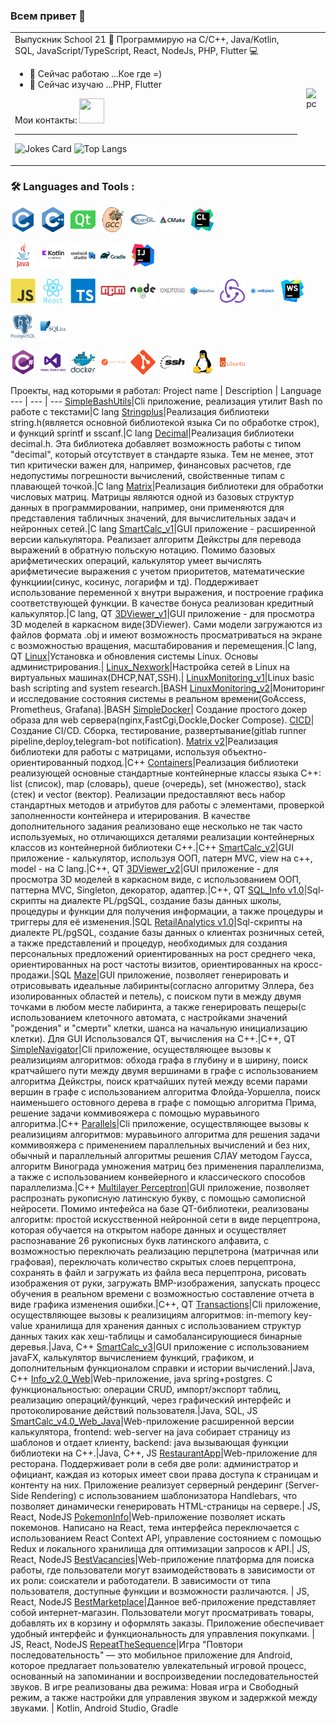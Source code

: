 ### Всем привет 👋

<table><tr>
<td>
Выпускник School 21 🚀
Программирую на C/C++, Java/Kotlin, SQL, JavaScript/TypeScript, React, NodeJs, PHP, Flutter 💻<br>

- 🔭 Сейчас работаю ...Кое где =)
- 🌱 Сейчас изучаю ...PHP, Flutter

Мои контакты:
[<img src="https://img.icons8.com/color/512/apple-mail.png" width="40" height="40">](mailto:VyatkinEvgeniyNsk@yandex.ru)

---------------------
  ![Jokes Card](https://readme-jokes.vercel.app/api)
  ![Top Langs](https://github-readme-stats.vercel.app/api/top-langs/?username=Jenich91&layout=compact&theme=vision-friendly-dark)
</td>
<td>

  <img src="https://media.giphy.com/media/XHAv3GveJMXMXSumkO/giphy.gif" alt="pc" width="400" height="400"/>

  </td>
</tr></table>


### :hammer_and_wrench: Languages and Tools :

  <img src="https://github.com/devicons/devicon/blob/master/icons/c/c-original.svg" title="c" alt="c" width="40" height="40"/>&nbsp;
  <img src="https://github.com/devicons/devicon/blob/master/icons/cplusplus/cplusplus-original.svg" title="cplusplus" alt="cplusplus" width="40" height="40"/>&nbsp;
  <img src="https://github.com/devicons/devicon/blob/master/icons/qt/qt-original.svg" title="qt" alt="qt" width="40" height="40"/>&nbsp;
  <img src="https://github.com/devicons/devicon/blob/master/icons/gcc/gcc-original.svg" title="gcc" alt="gcc " width="40" height="40"/>&nbsp;
  <img src="https://github.com/devicons/devicon/blob/master/icons/opengl/opengl-original.svg"  title="opengl" alt="opengl" width="40" height="40"/>&nbsp;
  <img src="https://github.com/devicons/devicon/blob/master/icons/cmake/cmake-original-wordmark.svg"  title="cmake" alt="cmake" width="40" height="40"/>&nbsp;
  <img src="https://github.com/devicons/devicon/blob/master/icons/clion/clion-original.svg"  title="clion" alt="clion" width="40" height="40"/>&nbsp;
  
  <img src="https://github.com/devicons/devicon/blob/master/icons/java/java-original-wordmark.svg" title="java" alt="java" width="40" height="40"/>&nbsp;
  <img src="https://github.com/devicons/devicon/blob/master/icons/kotlin/kotlin-original-wordmark.svg" title="kotlin" alt="kotlin" width="40" height="40"/>&nbsp;
  <img src="https://github.com/devicons/devicon/blob/master/icons/androidstudio/androidstudio-original-wordmark.svg" title="androidstudio" alt="androidstudio" width="40" height="40"/>&nbsp;
  <img src="https://github.com/devicons/devicon/blob/master/icons/gradle/gradle-original-wordmark.svg" title="gradle" alt="gradle" width="40" height="40"/>&nbsp;
  <img src="https://github.com/devicons/devicon/blob/master/icons/intellij/intellij-original.svg" title="intellij" alt="intellij" width="40" height="40"/>&nbsp;
  
  <img src="https://github.com/devicons/devicon/blob/master/icons/javascript/javascript-original.svg" title="javascript" alt="javascript" width="40" height="40"/>&nbsp;
  <img src="https://github.com/devicons/devicon/blob/master/icons/react/react-original-wordmark.svg" title="react" alt="react" width="40" height="40"/>&nbsp;
  <img src="https://github.com/devicons/devicon/blob/master/icons/typescript/typescript-plain.svg" title="typescript" alt="typescript" width="40" height="40"/>&nbsp;
  <img src="https://github.com/devicons/devicon/blob/master/icons/npm/npm-original-wordmark.svg" title="npm" alt="npm" width="40" height="40"/>&nbsp;
  <img src="https://github.com/devicons/devicon/blob/master/icons/nodejs/nodejs-original-wordmark.svg" title="nodejs" alt="nodejs" width="40" height="40"/>&nbsp;
  <img src="https://github.com/devicons/devicon/blob/master/icons/express/express-original-wordmark.svg" title="express" alt="express" width="40" height="40"/>&nbsp;
  <img src="https://github.com/devicons/devicon/blob/master/icons/sequelize/sequelize-original-wordmark.svg" title="sequelize" alt="sequelize" width="40" height="40"/>&nbsp;
  <img src="https://github.com/devicons/devicon/blob/master/icons/redux/redux-original.svg" title="redux" alt="redux" width="40" height="40"/>&nbsp;
  <img src="https://github.com/devicons/devicon/blob/master/icons/webpack/webpack-original-wordmark.svg" title="webpack" alt="webpack" width="40" height="40"/>&nbsp;
  <img src="https://github.com/devicons/devicon/blob/master/icons/webstorm/webstorm-original.svg" title="webstorm" alt="webstorm" width="40" height="40"/>&nbsp;
  
  <img src="https://github.com/devicons/devicon/blob/master/icons/postgresql/postgresql-plain-wordmark.svg" title="postgresql" alt="postgresql" width="40" height="40"/>&nbsp;
  <img src="https://github.com/devicons/devicon/blob/master/icons/sqlite/sqlite-original-wordmark.svg" title="sqlite" alt="sqlite" width="40" height="40"/>&nbsp;
  
  <img src="https://github.com/devicons/devicon/blob/master/icons/csharp/csharp-original.svg" title="csharp" alt="csharp" width="40" height="40"/>&nbsp;
  <img src="https://github.com/devicons/devicon/blob/master/icons/visualstudio/visualstudio-plain-wordmark.svg" title="vscode" alt="vscode" width="40" height="40"/>&nbsp;
  <img src="https://github.com/devicons/devicon/blob/master/icons/docker/docker-original-wordmark.svg" title="docker" alt="docker" width="40" height="40"/>&nbsp;
  <img src="https://github.com/devicons/devicon/blob/master/icons/postman/postman-original-wordmark.svg"  title="postman" alt="postman" width="40" height="40"/>&nbsp;
  <img src="https://github.com/devicons/devicon/blob/master/icons/git/git-original.svg" title="git" alt="git" width="40" height="40"/>&nbsp;
  <img src="https://github.com/devicons/devicon/blob/master/icons/ssh/ssh-original-wordmark.svg" title="ssh" alt="ssh" width="40" height="40"/>&nbsp;
  <img src="https://github.com/devicons/devicon/blob/master/icons/linux/linux-original.svg" title="linux" alt="linux" width="40" height="40"/>&nbsp;
  <img src="https://github.com/devicons/devicon/blob/master/icons/ubuntu/ubuntu-plain-wordmark.svg" title="ubuntu" alt="ubuntu" width="40" height="40"/>&nbsp;
  
Проекты, над которыми я работал:
Project name | Description | Language
--- | --- | ---
[SimpleBashUtils](https://github.com/Jenich91/grep-cat)|Cli приложение, реализация утилит Bash по работе с текстами|C lang
[Stringplus](https://github.com/Jenich91/string_h)|Реализация библиотеки string.h(является основной библиотекой языка Си по обработке строк), и функций sprintf и sscanf.|C lang
[Decimal](https://github.com/Jenich91/decimal)|Реализация библиотеки decimal.h. Эта библиотека добавляет возможность работы с типом "decimal", который отсутствует в стандарте языка. Тем не менее, этот тип критически важен для, например, финансовых расчетов, где недопустимы погрешности вычислений, свойственные типам с плавающей точкой.|C lang
[Matrix](https://github.com/Jenich91/matrix)|Реализация библиотеки для обработки числовых матриц. Матрицы являются одной из базовых структур данных в программировании, например, они применяются для представления табличных значений, для вычислительных задач и нейронных сетей.|C lang
[SmartCalc_v1](https://github.com/Jenich91/SmartCalc_v1.0)|GUI приложение - расширенной версии калькулятора. Реализает алгоритм Дейкстры для перевода выражений в обратную польскую нотацию. Помимо базовых арифметических операций, калькулятор умеет вычислять арифметичесие выражения с учетом приоритетов, математические функциии(синус, косинус, логарифм и тд). Поддерживает использование переменной x внутри выражения, и построение графика соответствующей функции. В качестве бонуса реализован кредитный калькулятор.|C lang, QT
[3DViewer_v1](https://github.com/Jenich91/3DViewer_v1.0)|GUI приложение -  для просмотра 3D моделей в каркасном виде(3DViewer). Сами модели загружаются из файлов формата .obj и имеют возможность просматриваться на экране с возможностью вращения, масштабирования и перемещения.|C lang, QT
[Linux](https://github.com/Jenich91/Linux)|Установка и обновления системы Linux. Основы администрирования.|
[Linux_Nexwork](https://github.com/Jenich91/DO2_LinuxNetwork)|Настройка сетей в Linux на виртуальных машинах(DHCP,NAT,SSH).|
[LinuxMonitoring_v1](https://github.com/Jenich91/LinuxMonitoring_v1.0)|Linux basic bash scripting and system research.|BASH
[LinuxMonitoring_v2](https://github.com/Jenich91/LinuxMonitoring_v2.0)|Мониторинг и исследование состояния системы в реальном времени(GoAccess, Prometheus, Grafana).|BASH
[SimpleDocker](https://github.com/Jenich91/SimpleDocker)| Создание простого докер образа для web сервера(nginx,FastCgi,Dockle,Docker Compose).
[CICD](https://github.com/Jenich91/CICD)|Создание CI/CD. Сборка, тестирование, развертывание(gitlab runner pipeline,deploy,telegram-bot notification).
[Matrix v2](https://github.com/Jenich91/matrixplus)|Реализация библиотеки для работы с матрицами, используя объектно-ориентированный подход.|C++ 
[Containers](https://github.com/Jenich91/containers)|Реализация библиотеки реализующей основные стандартные контейнерные классы языка С++: list (список), map (словарь), queue (очередь), set (множество), stack (стек) и vector (вектор). Реализации предоставляют весь набор стандартных методов и атрибутов для работы с элементами, проверкой заполненности контейнера и итерирования. В качестве дополнительного задания реализовано еще несколько не так часто используемых, но отличающихся деталями реализации контейнерных классов из контейнерной библиотеки C++.|C++
[SmartCalc_v2](https://github.com/Jenich91/SmartCalc_v2.0)|GUI приложение - калькулятор, используя ООП, патерн MVC, view на с++, model - на C lang.|C++, QT
[3DViewer_v2](https://github.com/Jenich91/3DViewer_v2.0)|GUI приложение - для просмотра 3D моделей в каркасном виде, с использованием ООП, паттерна MVC, Singleton, декоратор, адаптер.|C++, QT
[SQL_Info v1.0](https://github.com/Jenich91/Info_v1.0)|Sql-скрипты на диалекте PL/pgSQL, создание базы данных школы, процедуры и функции для получения информации, а также процедуры и триггеры для её изменения.|SQL
[RetailAnalytics v1.0](https://github.com/Jenich91/RetailAnalitycs_v1.0)|Sql-скрипты на диалекте PL/pgSQL, создание базы данных о клиентах розничных сетей, а также представлений и процедур, необходимых для создания персональных предложений ориентированных на рост среднего чека, ориентированных на рост частоты визитов, ориентированных на кросс-продажи.|SQL
[Maze](https://github.com/Jenich91/Maze)|GUI приложение, позволяет генерировать и отрисовывать идеальные лабиринты(согласно алгоритму Эллера, без изолированных областей и петель), с поиском пути в между двумя точками в любом месте лабиринта, а также генерировать пещеры(с использованием клеточного автомата, с настройками значений "рождения" и "смерти" клетки, шанса на начальную инициализацию клетки). Для GUI Использовался QT, вычисления на С++.|C++, QT
[SimpleNavigator](https://github.com/Jenich91/SimpleNavigator)|Cli приложение, осуществляющее вызовы к реализициям алгоритмов: обхода графа в глубину и в ширину, поиск кратчайшего пути между двумя вершинами в графе с использованием алгоритма Дейкстры, поиск кратчайших путей между всеми парами вершин в графе с использованием алгоритма Флойда-Уоршелла, поиск наименьшего остовного дерева в графе с помощью алгоритма Прима, решение задачи коммивояжера с помощью муравьиного алгоритма.|C++
[Parallels](https://github.com/Jenich91/Parallels)|Cli приложение, осуществляющее вызовы к реализициям алгоритмов: муравьиного алгоритма для решения задачи коммивояжера с применением параллельных вычислений и без них, обычный и параллельный алгоритмы решения СЛАУ методом Гаусса, алгоритм Винограда умножения матриц без применения параллелизма, а также с использованием конвейерного и классического способов параллелизма.|C++
[Multilayer Perceptron](https://github.com/Jenich91/MLP)|GUI приложение, позволяет распрознать рукописную латинскую букву, с помощью самописной нейросети. Помимо интефейса на базе QT-библиотеки, реализованы алгоритм: простой искусственной нейронной сети в виде перцептрона, которая обучается на открытом наборе данных и осуществляет распознавание 26 рукописных букв латинского алфавита, с возможностью переключать реализацию перцпетрона (матричная или графовая), переключать количество скрытых слоев перцептрона, сохранять в файл и загружать из файла веса перцептрона, рисовать изображения от руки, загружать BMP-изображения, запускать процесс обучения в реальном времени с возможностью составление отчета в виде графика изменения ошибки.|C++, QT
[Transactions](https://github.com/Jenich91/Transactions)|Cli приложение, осуществляющее вызовы к реализициям алгоритмов: in-memory key-value хранилища для хранения данных с использованием структур данных таких как хеш-таблицы и самобалансирующиеся бинарные деревья.|Java, C++
[SmartCalc_v3](https://github.com/Jenich91/SmartCalc_v3.1)|GUI приложение с использованием javaFX, калькулятор вычислением функций, графиком, и дополнительным функционалом справки и истории вычислений.|Java, C++
[Info_v2.0_Web](https://github.com/Jenich91/Info21_v2.0_Web)|Web-приложение, java spring+postgres. С функциональностью: операции CRUD, импорт/экспорт таблиц, реализацию операций/функций, через графический интерфейс и протоколирование действий пользователя.|Java, SQL, JS
[SmartCalc_v4.0_Web_Java](https://github.com/Jenich91/SmartCalc_v4.0_Web_Java)|Web-приложение расширенной версии калькулятора, frontend: web-server на java собирает страницу из шаблонов и отдает клиенту, backend: java вызывающая функции библиотеки на C++.|Java, C++, JS
[RestaurantApp](https://github.com/Jenich91/RestaurantApp)|Web-приложение для ресторана. Поддерживает роли в себя две роли: администратор и официант, каждая из которых имеет свои права доступа к страницам и контенту на них. Приложение реализует серверный рендеринг (Server-Side Rendering) с использованием шаблонизатора Handlebars, что позволяет динамически генерировать HTML-страницы на сервере.| JS, React, NodeJS
[PokemonInfo](https://github.com/Jenich91/PokemonInfo)|Web-приложение позволяет искать покемонов. Написано на React, тема интерфейса переключается с использованием React Context API, управление состоянием с помощью Redux и локального хранилища для оптимизации запросов к API.| JS, React, NodeJS
[BestVacancies](https://github.com/Jenich91/BestVacancies)|Web-приложение платформа для поиска работы, где пользователи могут взаимодействовать в зависимости от их роли: соискатели и работодатели. В зависимости от типа пользователя, доступные функции и возможности различаются. | JS, React, NodeJS
[BestMarketplace](https://github.com/Jenich91/BestMarketplace)|Данное веб-приложение представляет собой интернет-магазин. Пользователи могут просматривать товары, добавлять их в корзину и оформлять заказы. Приложение обеспечивает удобный интерфейс и функциональность для управления покупками. | JS, React, NodeJS
[RepeatTheSequence](https://github.com/Jenich91/RepeatTheSequence)|Игра "Повтори последовательность" — это мобильное приложение для Android, которое предлагает пользователю увлекательный игровой процесс, основанный на запоминании и воспроизведении последовательностей звуков. В игре реализованы два режима: Новая игра и Свободный режим, а также настройки для управления звуком и задержкой между звуками. | Kotlin, Android Studio, Gradle

